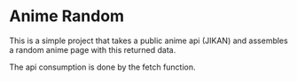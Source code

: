 # Anime Random

This is a simple project that takes a public anime api (JIKAN) and assembles a random anime page with this returned data.

The api consumption is done by the fetch function.